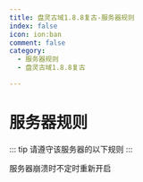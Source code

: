 ```yaml
---
title: 盘灵古域1.8.8复古-服务器规则
index: false
icon: ion:ban
comment: false
category:
  - 服务器规则
  - 盘灵古域1.8.8复古

---
```


# 服务器规则

::: tip
请遵守该服务器的以下规则
:::

服务器崩溃时不定时重新开启

